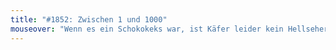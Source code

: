 ```yaml
---
title: "#1852: Zwischen 1 und 1000"
mouseover: "Wenn es ein Schokokeks war, ist Käfer leider kein Hellseher."
---
```


